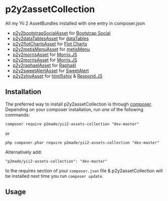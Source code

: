 p2y2assetCollection
===================

All my Yii 2 AssetBundles installed with one entry in composer.json

- [p2y2bootstrapSocialAsset](https://github.com/p2made/p2y2bootstrapSocialAsset) for [Bootstrap Social](https://github.com/lipis/bootstrap-social)
- [p2y2dataTablesAsset](https://github.com/p2made/p2y2dataTablesAsset) for [dataTables](http://datatables.net)
- [p2y2flotChartsAsset](p2y2morrisAsset) for [Flot Charts](http://www.flotcharts.org)
- [p2y2metisMenuAsset](https://github.com/p2made/p2y2metisMenuAsset) for [metisMenu](https://github.com/onokumus/metisMenu)
- [p2y2morrisAsset](https://github.com/p2made/p2y2morrisAsset) for [Morris.JS](http://morrisjs.github.io/morris.js/)
- [p2y2morrisAsset](p2y2morrisAsset) for [Morris.JS](http://morrisjs.github.io/morris.js/)
- [p2y2raphaelAsset](https://github.com/p2made/p2y2raphaelAsset) for [Raphaël](http://raphaeljs.com)
- [p2y2sweetAlertAsset](https://github.com/p2made/p2y2sweetAlertAsset) for [SweetAlert](http://t4t5.github.io/sweetalert/)
- [p2y2shivAsset](https://github.com/p2made/p2y2shivAsset) for [html5shiv](https://github.com/afarkas/html5shiv) & [Respond.JS](https://github.com/scottjehl/Respond)



Installation
------------

The preferred way to install p2y2assetCollection is through [composer](http://getcomposer.org/download/).
Depending on your composer installation, run *one* of the following commands:


```
composer require p2made/yii2-assets-collection "dev-master"
```

or

```
php composer.phar require p2made/yii2-assets-collection "dev-master"
```

Alternatively add:

```
"p2made/yii2-assets-collection": "dev-master"
```

to the requires section of your `composer.json` file & p2y2assetCollection will be installed next time you run `composer update`.

Usage
-----



